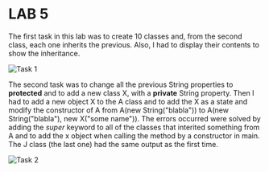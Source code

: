 # LAB 5
The first task in this lab was to create 10 classes and, from the second class, each one inherits the previous. Also, I had to display their contents to show the inheritance.

![Task 1](https://user-images.githubusercontent.com/34598688/47258800-5d9e0a00-d4a9-11e8-9b86-864df8ce2d35.png)

The second task was to change all the previous String properties to **protected** and to add a new class X, with a **private** String property. Then I had to add a new object X to the A class and to add the X as a state and modify the constructor of A from A(new String("blabla")) to A(new String("blabla"), new X("some name")). The errors occurred were solved by adding the *super* keyword to all of the classes that interited something from A and to add the x object when calling the method by a constructor in main. The J class (the last one) had the same output as the first time.

![Task 2](https://user-images.githubusercontent.com/34598688/47259384-90e49700-d4b1-11e8-9b13-7491860cfcfa.png)

